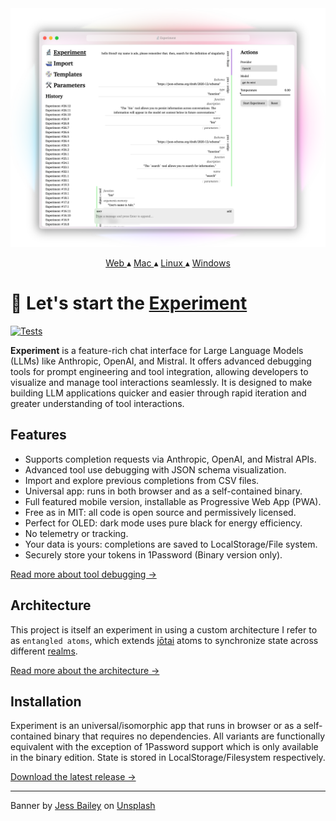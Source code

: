 <a href="https://actualwitch.github.io/experiment/">
  <picture>
    <source media="(prefers-color-scheme: dark)" srcset=".github/screenshots/browser-dark.png">
    <img alt="Experiment screenshot" src=".github/screenshots/browser-light.png">
  </picture>
</a>

<p align="center">
  <a href="https://actualwitch.github.io/experiment/">
    Web
  </a>
  ▴
  <a href="https://github.com/actualwitch/experiment/releases/latest">
    Mac
  </a>
  ▴
  <a href="https://github.com/actualwitch/experiment/releases/latest">
    Linux
  </a>
  ▴
  <a href="https://github.com/actualwitch/experiment/releases/latest">
    Windows
  </a>
</p>

# 🔬 Let's start the <ins>Experiment</ins>

[![Tests](https://github.com/actualwitch/experiment/actions/workflows/test.yml/badge.svg)](https://github.com/actualwitch/experiment/actions/workflows/test.yml)

**Experiment** is a feature-rich chat interface for Large Language Models (LLMs) like Anthropic, OpenAI, and Mistral. It offers advanced debugging tools for prompt engineering and tool integration, allowing developers to visualize and manage tool interactions seamlessly. It is designed to make building LLM applications quicker and easier through rapid iteration and greater understanding of tool interactions. 

## Features

- Supports completion requests via Anthropic, OpenAI, and Mistral APIs.
- Advanced tool use debugging with JSON schema visualization.
- Import and explore previous completions from CSV files.
- Universal app: runs in both browser and as a self-contained binary.
- Full featured mobile version, installable as Progressive Web App (PWA).
- Free as in MIT: all code is open source and permissively licensed.
- Perfect for OLED: dark mode uses pure black for energy efficiency.
- No telemetry or tracking.
- Your data is yours: completions are saved to LocalStorage/File system.
- Securely store your tokens in 1Password (Binary version only).

<a href="docs/tool-debugging.md">Read more about tool debugging →</a>

## Architecture

This project is itself an experiment in using a custom architecture I refer to as `entangled atoms`, which extends [jōtai](https://jotai.org/) atoms to synchronize state across different [realms](https://262.ecma-international.org/#realm). 

<a href="docs/architecture.md">Read more about the architecture →</a>

## Installation

Experiment is an universal/isomorphic app that runs in browser or as a self-contained binary that requires no dependencies. All variants are functionally equivalent with the exception of 1Password support which is only available in the binary edition. State is stored in LocalStorage/Filesystem respectively.

<a href="https://github.com/actualwitch/experiment/releases/latest">Download the latest release →</a>

<hr>

Banner by <a href="https://unsplash.com/@jessbaileydesigns?utm_content=creditCopyText&utm_medium=referral&utm_source=unsplash">Jess Bailey</a> on <a href="https://unsplash.com/photos/pen-near-black-lined-paper-and-eyeglasses-q10VITrVYUM?utm_content=creditCopyText&utm_medium=referral&utm_source=unsplash">Unsplash</a>
